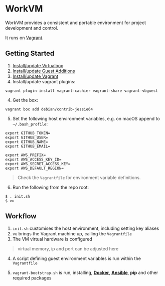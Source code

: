 # WorkVM

WorkVM provides a consistent and portable environment for project development and control.

It runs on [Vagrant](https://www.vagrantup.com/).

## Getting Started

1. [Install/update Virtualbox](https://www.virtualbox.org/manual/ch02.html)
2. [Install/update Guest Additions](https://www.virtualbox.org/manual/ch04.html)
3. [Install/update Vagrant](https://www.vagrantup.com/docs/installation/)
3. Install/update vagrant plugins:
```
vagrant plugin install vagrant-cachier vagrant-share vagrant-vbguest
```

4. Get the box:
```
vagrant box add debian/contrib-jessie64
```

5. Set the following host environment variables, e.g. on macOS append to `~/.bash_profile`:

```
export GITHUB_TOKEN=
export GITHUB_USER=
export GITHUB_NAME=
export GITHUB_EMAIL=

export AWS_PREFIX=
export AWS_ACCESS_KEY_ID=
export AWS_SECRET_ACCESS_KEY=
export AWS_DEFAULT_REGION=
```
> Check the `Vagrantfile` for environment variable definitions.

6. Run the following from the repo root:

```
$ . init.sh
$ vu
```

## Workflow
1. `init.sh` customises the host environment, including setting key aliases
2. `vu` brings the Vagrant machine up, calling the `Vagrantfile`
3. The VM virtual hardware is configured

> virtual memory, ip and port can be adjusted here

4. A script defining guest environment variables is run within the `Vagrantfile`

5. `vagrant-bootstrap.sh` is run, installing, [**Docker**](https://docs.docker.com/learn/), [**Ansible**](http://docs.ansible.com/ansible/index.html), **pip** and other required packages





